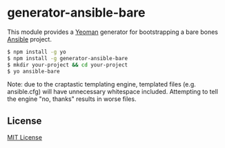 # generator-ansible-bare

This module provides a [Yeoman][yo] generator for bootstrapping a bare bones
[Ansible][ansible] project.

```bash
$ npm install -g yo
$ npm install -g generator-ansible-bare
$ mkdir your-project && cd your-project
$ yo ansible-bare
```

Note: due to the craptastic templating engine, templated files
(e.g. ansible.cfg) will have unnecessary whitespace included. Attempting to
tell the engine "no, thanks" results in worse files.

[yo]: http://yeoman.io/
[ansible]: http://ansible.com/

## License

[MIT License](http://jsumners.mit-license.org/)
